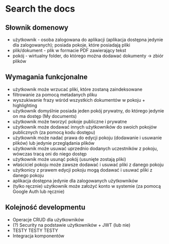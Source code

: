# Search the docs

## Słownik domenowy
- użytkownik - osoba zalogowana do aplikacji (aplikacja dostępna jedynie dla zalogowanych); posiada pokoje, które posiadają pliki
- plik/dokument - plik w formacie PDF zawierający tekst
- pokój - wirtualny folder, do którego można dodawać dokumenty -> zbiór plików

## Wymagania funkcjonalne
 - użytkownik może wrzucać pliki, które zostaną zaindeksowane
 - filtrowanie za pomocą metadanych pliku 
 - wyszukiwanie frazy wśród wszystkich dokumentów w pokoju + highlighting
 - użytkownik domyślnie posiada jeden pokój prywatny, do którego jedynie on ma dostęp (My documents)
 - użytkownik może tworzyć pokoje publiczne i prywatne
 - użytkownik może dodawać innych użytkowników do swoich pokojów publicznych (za pomocą kodu dostępu)
 - użytkownik może nadać prawa do edycji pokoju (dodawanie i usuwanie plików) lub jedynie przeglądania plików
 - użytkownik może usuwać uprzednio dodanych uczestników z pokoju, wówczas tracą oni do niego dostęp
 - użytkownik może usunąć pokój (usunięte zostają pliki)
 - właściciel pokoju może zawsze dodawać i usuwać pliki z danego pokoju
 - użytkonicy z prawem edycji pokoju mogą dodawać i usuwać pliki z danego pokoju
 - aplikacja dostępna jedynie dla zalogowanych użytkowników
 - (tylko ręcznie) użytkownik może założyć konto w systemie (za pomocą Google Auth lub ręcznie)

## Kolejność developmentu
- Operacje CRUD dla użytkowników
- (?) Security na podstawie użytkowników + JWT (lub nie)
- TESTY TESTY TESTY
- Integracja komponentów 